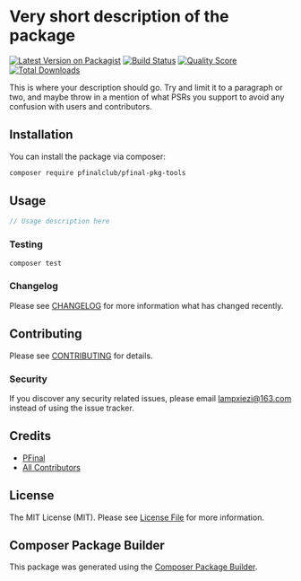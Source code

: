 # Very short description of the package

[![Latest Version on Packagist](https://img.shields.io/packagist/v/pfinalclub/pfinal-pkg-tools.svg?style=flat-square)](https://packagist.org/packages/pfinalclub/pfinal-pkg-tools)
[![Build Status](https://img.shields.io/travis/pfinalclub/pfinal-pkg-tools/master.svg?style=flat-square)](https://travis-ci.org/pfinalclub/pfinal-pkg-tools)
[![Quality Score](https://img.shields.io/scrutinizer/g/pfinalclub/pfinal-pkg-tools.svg?style=flat-square)](https://scrutinizer-ci.com/g/pfinalclub/pfinal-pkg-tools)
[![Total Downloads](https://img.shields.io/packagist/dt/pfinalclub/pfinal-pkg-tools.svg?style=flat-square)](https://packagist.org/packages/pfinalclub/pfinal-pkg-tools)

This is where your description should go. Try and limit it to a paragraph or two, and maybe throw in a mention of what PSRs you support to avoid any confusion with users and contributors.

## Installation

You can install the package via composer:

```bash
composer require pfinalclub/pfinal-pkg-tools
```

## Usage

``` php
// Usage description here
```

### Testing

``` bash
composer test
```

### Changelog

Please see [CHANGELOG](CHANGELOG.md) for more information what has changed recently.

## Contributing

Please see [CONTRIBUTING](CONTRIBUTING.md) for details.

### Security

If you discover any security related issues, please email lampxiezi@163.com instead of using the issue tracker.

## Credits

- [PFinal](https://github.com/pfinalclub)
- [All Contributors](../../contributors)

## License

The MIT License (MIT). Please see [License File](LICENSE.md) for more information.

## Composer Package Builder

This package was generated using the [Composer Package Builder](https://github.com/huangdijia/composer-package-builder).